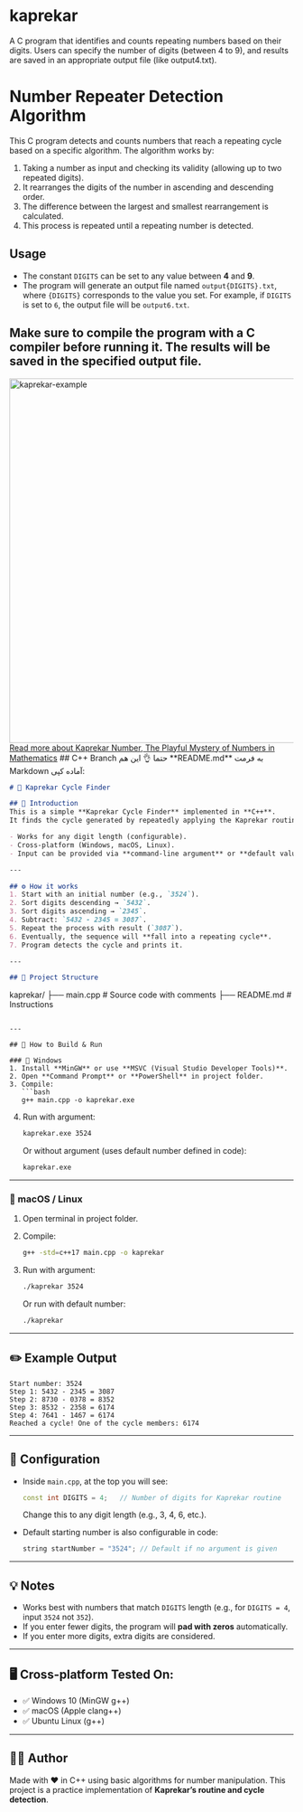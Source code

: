 # kaprekar
A C program that identifies and counts repeating numbers based on their digits. Users can specify the number of digits (between 4 to 9), and results are saved in an appropriate output file (like output4.txt).

# Number Repeater Detection Algorithm

This C program detects and counts numbers that reach a repeating cycle based on a specific algorithm. The algorithm works by:

1. Taking a number as input and checking its validity (allowing up to two repeated digits).
2. It rearranges the digits of the number in ascending and descending order.
3. The difference between the largest and smallest rearrangement is calculated.
4. This process is repeated until a repeating number is detected.

## Usage

- The constant `DIGITS` can be set to any value between **4** and **9**. 
- The program will generate an output file named `output{DIGITS}.txt`, where `{DIGITS}` corresponds to the value you set. For example, if `DIGITS` is set to `6`, the output file will be `output6.txt`.

Make sure to compile the program with a C compiler before running it. The results will be saved in the specified output file.
-----------------------------------------------------

<img width="645" alt="kaprekar-example" src="https://github.com/user-attachments/assets/c1986f7e-d651-4ca5-ac7d-1af52e518ee0">
</br>
<a href="https://behzadfarhadi.ir/math/kaprekar/">Read more about Kaprekar Number, The Playful Mystery of Numbers in Mathematics</a>
## C++ Branch
حتما 👌 این هم **README.md** به فرمت Markdown آماده کپی:

```markdown
# 📘 Kaprekar Cycle Finder

## 📖 Introduction
This is a simple **Kaprekar Cycle Finder** implemented in **C++**.  
It finds the cycle generated by repeatedly applying the Kaprekar routine (sorting digits ascending/descending and subtracting) until the sequence falls into a repeating cycle.

- Works for any digit length (configurable).
- Cross-platform (Windows, macOS, Linux).
- Input can be provided via **command-line argument** or **default value**.

---

## ⚙️ How it works
1. Start with an initial number (e.g., `3524`).
2. Sort digits descending → `5432`.
3. Sort digits ascending → `2345`.
4. Subtract: `5432 - 2345 = 3087`.
5. Repeat the process with result (`3087`).
6. Eventually, the sequence will **fall into a repeating cycle**.
7. Program detects the cycle and prints it.

---

## 📂 Project Structure
```

kaprekar/
├── main.cpp   # Source code with comments
├── README.md  # Instructions

````

---

## 🚀 How to Build & Run

### 🔹 Windows
1. Install **MinGW** or use **MSVC (Visual Studio Developer Tools)**.
2. Open **Command Prompt** or **PowerShell** in project folder.
3. Compile:
   ```bash
   g++ main.cpp -o kaprekar.exe
````

4. Run with argument:

   ```bash
   kaprekar.exe 3524
   ```

   Or without argument (uses default number defined in code):

   ```bash
   kaprekar.exe
   ```

---

### 🔹 macOS / Linux

1. Open terminal in project folder.
2. Compile:

   ```bash
   g++ -std=c++17 main.cpp -o kaprekar
   ```
3. Run with argument:

   ```bash
   ./kaprekar 3524
   ```

   Or run with default number:

   ```bash
   ./kaprekar
   ```

---

## ✏️ Example Output

```
Start number: 3524
Step 1: 5432 - 2345 = 3087
Step 2: 8730 - 0378 = 8352
Step 3: 8532 - 2358 = 6174
Step 4: 7641 - 1467 = 6174
Reached a cycle! One of the cycle members: 6174
```

---

## 🔧 Configuration

* Inside `main.cpp`, at the top you will see:

  ```cpp
  const int DIGITS = 4;   // Number of digits for Kaprekar routine
  ```

  Change this to any digit length (e.g., 3, 4, 6, etc.).

* Default starting number is also configurable in code:

  ```cpp
  string startNumber = "3524"; // Default if no argument is given
  ```

---

## 💡 Notes

* Works best with numbers that match `DIGITS` length (e.g., for `DIGITS = 4`, input `3524` not `352`).
* If you enter fewer digits, the program will **pad with zeros** automatically.
* If you enter more digits, extra digits are considered.

---

## 🖥️ Cross-platform Tested On:

* ✅ Windows 10 (MinGW g++)
* ✅ macOS (Apple clang++)
* ✅ Ubuntu Linux (g++)

---

## 👨‍💻 Author

Made with ❤️ in C++ using basic algorithms for number manipulation.
This project is a practice implementation of **Kaprekar’s routine and cycle detection**.

